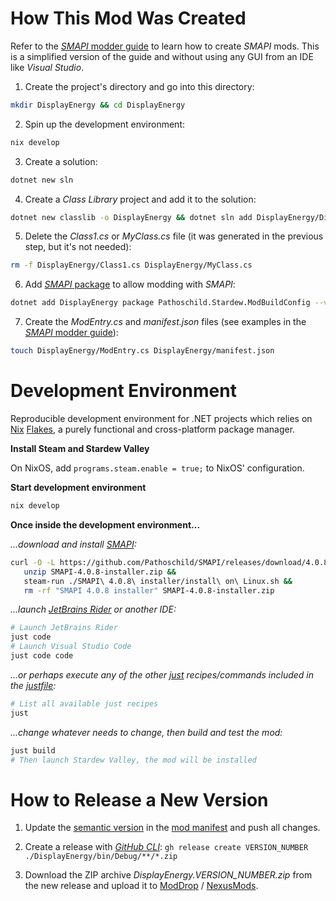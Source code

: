 # How This Mod Was Created

Refer to the [_SMAPI_ modder
guide](https://stardewvalleywiki.com/Modding:Modder_Guide) to learn how to
create _SMAPI_ mods. This is a simplified version of the guide and without using
any GUI from an IDE like _Visual Studio_.

1. Create the project's directory and go into this directory:

```bash
mkdir DisplayEnergy && cd DisplayEnergy
```

2. Spin up the development environment:

```bash
nix develop
```

3. Create a solution:

```bash
dotnet new sln
```

4. Create a _Class Library_ project and add it to the solution:

```bash
dotnet new classlib -o DisplayEnergy && dotnet sln add DisplayEnergy/DisplayEnergy.csproj
```

5. Delete the _Class1.cs_ or _MyClass.cs_ file (it was generated in the previous step, but it's not needed):

```bash
rm -f DisplayEnergy/Class1.cs DisplayEnergy/MyClass.cs
```

6. Add [_SMAPI_ package](https://smapi.io/package/readme) to allow modding with _SMAPI_:

```bash
dotnet add DisplayEnergy package Pathoschild.Stardew.ModBuildConfig --version 4.0.0
```

7. Create the _ModEntry.cs_ and _manifest.json_ files (see examples in the [_SMAPI_ modder guide](https://stardewvalleywiki.com/Modding:Modder_Guide)):

```bash
touch DisplayEnergy/ModEntry.cs DisplayEnergy/manifest.json
```

# Development Environment

Reproducible development environment for .NET projects which relies on
[Nix](https://github.com/NixOS/nix) [Flakes](https://nixos.wiki/wiki/Flakes),
a purely functional and cross-platform package manager.

**Install Steam and Stardew Valley**

On NixOS, add `programs.steam.enable = true;` to NixOS' configuration.

**Start development environment**

```bash
nix develop
```

**Once inside the development environment...**

_...download and install [SMAPI](https://smapi.io/):_

```bash
curl -O -L https://github.com/Pathoschild/SMAPI/releases/download/4.0.8/SMAPI-4.0.8-installer.zip &&
   unzip SMAPI-4.0.8-installer.zip &&
   steam-run ./SMAPI\ 4.0.8\ installer/install\ on\ Linux.sh &&
   rm -rf "SMAPI 4.0.8 installer" SMAPI-4.0.8-installer.zip
```

_...launch [JetBrains Rider](https://www.jetbrains.com/rider/) or another IDE:_

```bash
# Launch JetBrains Rider
just code
# Launch Visual Studio Code
just code code
```

_...or perhaps execute any of the other [just](https://github.com/casey/just)
recipes/commands included in the [justfile](./justfile):_

```bash
# List all available just recipes
just
```

_...change whatever needs to change, then build and test the mod:_

```bash
just build
# Then launch Stardew Valley, the mod will be installed
```

# How to Release a New Version

1. Update the [semantic version](https://semver.org/) in the [mod manifest](./DisplayEnergy/manifest.json) and push all changes.

2. Create a release with [_GitHub CLI_](https://cli.github.com/): `gh release create VERSION_NUMBER ./DisplayEnergy/bin/Debug/**/*.zip`

3. Download the ZIP archive _DisplayEnergy.VERSION_NUMBER.zip_ from the new release and upload it to [ModDrop](https://www.moddrop.com/stardew-valley/mods/1087175-displayenergy) / [NexusMods](https://www.nexusmods.com/stardewvalley/mods/10662).
